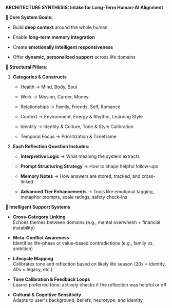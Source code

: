 **ARCHITECTURE SYNTHESIS: Intake for Long-Term Human-AI Alignment**

**🔹 Core System Goals:**

  - Build **deep context** around the whole human

  - Enable **long-term memory integration**

  - Create **emotionally intelligent responsiveness**

  - Offer **dynamic, personalized support** across life domains

**🧱 Structural Pillars:**

1.  **Categories & Constructs**
    
      - Health → Mind, Body, Soul
    
      - Work → Mission, Career, Money
    
      - Relationships → Family, Friends, Self, Romance
    
      - Context → Environment, Energy & Rhythm, Learning Style
    
      - Identity → Identity & Culture, Tone & Style Calibration
    
      - Temporal Focus → Prioritization & Timeframe

2.  **Each Reflection Question Includes:**
    
      - **Interpretive Logic** → What meaning the system extracts
    
      - **Prompt Structuring Strategy** → How to shape helpful
        follow-ups
    
      - **Memory Notes** → How answers are stored, tracked, and
        cross-linked
    
      - **Advanced Tier Enhancements** → Tools like emotional tagging,
        metaphor prompts, scale ratings, safety check-ins

**🧠 Intelligent Support Systems**

  - **Cross-Category Linking**  
    Echoes themes between domains (e.g., mental overwhelm + financial
    instability)

  - **Meta-Conflict Awareness**  
    Identifies life-phase or value-based contradictions (e.g., family
    vs. ambition)

  - **Lifecycle Mapping**  
    Calibrates tone and reflection based on likely life season (20s =
    identity, 40s = legacy, etc.)

  - **Tone Calibration & Feedback Loops**  
    Learns preferred tone; actively checks if the reflection was helpful
    or off

  - **Cultural & Cognitive Sensitivity**  
    Adapts to user's background, beliefs, neurotype, and identity
